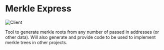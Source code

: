 # Merkle Express
![Client](https://github.com/TerryJHarrison/merkle-express/actions/workflows/deploy.yml/badge.svg)

Tool to generate merkle roots from any number of passed in addresses (or other data).
Will also generate and provide code to be used to implement merkle trees in other projects.